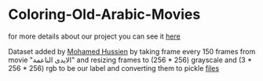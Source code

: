 # Coloring-Old-Arabic-Movies

for more details about our project you can see it <a href="https://github.com/teamleader6/Coloring-Old-Arabic-Movies/blob/master/B7b%20El-Cima.pdf">here</a>

Dataset added by <a href="https://github.com/teamleader6">Mohamed Hussien</a> by taking frame every 150 frames from movie "اﻻيدى الناعمة" and resizing frames to (256 * 256) grayscale and (3 * 256 * 256) rgb to be our label and converting them to pickle <a href="https://github.com/teamleader6/Coloring-Old-Arabic-Movies/tree/master/Mohamed%20Hussien's%20Pickles">files</a>
